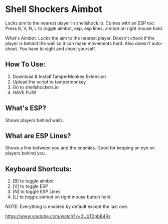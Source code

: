 # Shell Shockers Aimbot
Locks aim to the nearest player in shellshock.io. Comes with an ESP too. Press B, V, N, L to toggle aimbot, esp, esp lines, aimbot on right mouse hold.

What's Aimbot:
Locks the aim to the nearest player. Doesn't check if the player is behind the wall so it can make movements hard. Also doesn't auto-shoot. You have to sight and shoot yourself.

## How To Use:

1. Download & Install TamperMonkey Extension
2. Upload the script to tampermonkey
3. Go to shellshockers.io
4. HAVE FUN!

## What's ESP?

Shows players behind walls.

## What are ESP Lines?
Shows a line between you and the enemies. Good for keeping an eye on players behind you.

## Keyboard Shortcuts:
1. [B] to toggle aimbot
2. [V] to toggle ESP
3. [N] to toggle ESP Lines
4. [L] to toggle aimbot on right mouse button hold.

NOTE: Everything is enabled by default except the last one.

https://www.youtube.com/watch?v=0UbT0pbB4Rs
